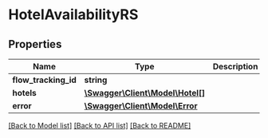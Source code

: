 # HotelAvailabilityRS

## Properties
Name | Type | Description | Notes
------------ | ------------- | ------------- | -------------
**flow_tracking_id** | **string** |  | 
**hotels** | [**\Swagger\Client\Model\Hotel[]**](Hotel.md) |  | [optional] 
**error** | [**\Swagger\Client\Model\Error**](Error.md) |  | [optional] 

[[Back to Model list]](../README.md#documentation-for-models) [[Back to API list]](../README.md#documentation-for-api-endpoints) [[Back to README]](../README.md)


